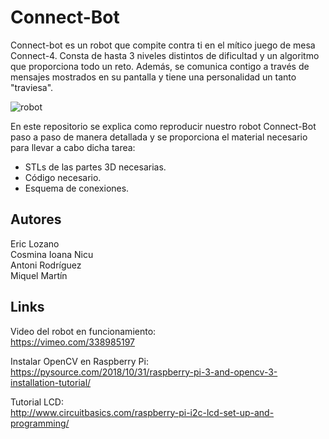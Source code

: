 # Connect-Bot
Connect-bot es un robot que compite contra ti en el mítico juego de mesa Connect-4. Consta de hasta 3 niveles distintos de dificultad y un algoritmo que proporciona todo un reto. Además, se comunica contigo a través de mensajes mostrados en su pantalla y tiene una personalidad un tanto "traviesa".

![robot](media/connect_bot.png)

En este repositorio se explica como reproducir nuestro robot Connect-Bot paso a paso de manera detallada y se proporciona el material necesario para llevar a cabo dicha tarea:

- STLs de las partes 3D necesarias.
- Código necesario.
- Esquema de conexiones.



## Autores
Eric Lozano <br />
Cosmina Ioana Nicu <br />
Antoni Rodríguez <br />
Miquel Martín


## Links
Video del robot en funcionamiento:<br />
https://vimeo.com/338985197

Instalar OpenCV en Raspberry Pi:<br />
https://pysource.com/2018/10/31/raspberry-pi-3-and-opencv-3-installation-tutorial/

Tutorial LCD:<br />
http://www.circuitbasics.com/raspberry-pi-i2c-lcd-set-up-and-programming/
